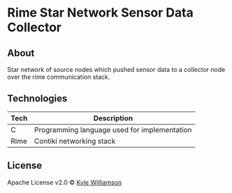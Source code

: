 # Rime Star Network Sensor Data Collector

## About

Star network of source nodes which pushed sensor data to a collector node over the rime communication stack.

## Technologies

| **Tech** | **Description** |
|----------|-----------------|
| C | Programming language used for implementation |
| Rime | Contiki networking stack |

## License

Apache License v2.0 © [Kyle Williamson ](https://github.com/kyledmw)

